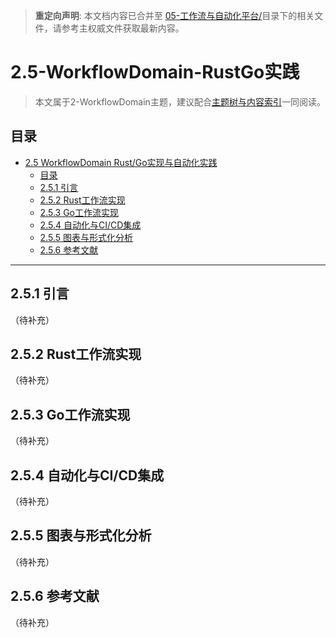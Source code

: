 > **重定向声明**: 本文档内容已合并至 [05-工作流与自动化平台/](05-工作流与自动化平台/)目录下的相关文件，请参考主权威文件获取最新内容。

# 2.5-WorkflowDomain-RustGo实践

> 本文属于2-WorkflowDomain主题，建议配合[主题树与内容索引](./00-主题树与内容索引.md)一同阅读。

## 目录

- [2.5 WorkflowDomain Rust/Go实现与自动化实践](#25-workflowdomain-rustgo实现与自动化实践)
  - [目录](#目录)
  - [2.5.1 引言](#251-引言)
  - [2.5.2 Rust工作流实现](#252-rust工作流实现)
  - [2.5.3 Go工作流实现](#253-go工作流实现)
  - [2.5.4 自动化与CI/CD集成](#254-自动化与cicd集成)
  - [2.5.5 图表与形式化分析](#255-图表与形式化分析)
  - [2.5.6 参考文献](#256-参考文献)

---

## 2.5.1 引言

（待补充）

## 2.5.2 Rust工作流实现

（待补充）

## 2.5.3 Go工作流实现

（待补充）

## 2.5.4 自动化与CI/CD集成

（待补充）

## 2.5.5 图表与形式化分析

（待补充）

## 2.5.6 参考文献

（待补充）
